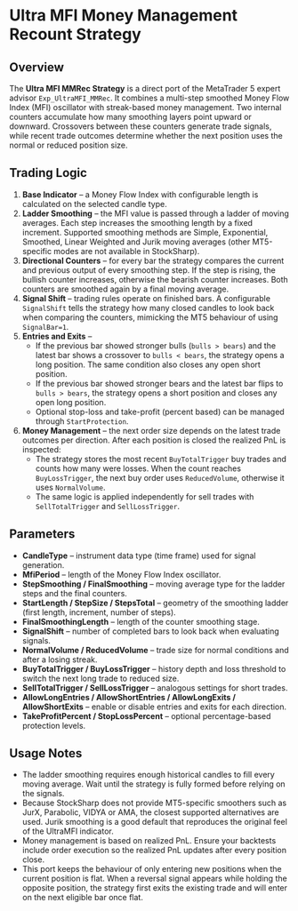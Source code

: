 # Ultra MFI Money Management Recount Strategy

## Overview
The **Ultra MFI MMRec Strategy** is a direct port of the MetaTrader 5 expert advisor `Exp_UltraMFI_MMRec`. It combines a multi-step smoothed Money Flow Index (MFI) oscillator with streak-based money management. Two internal counters accumulate how many smoothing layers point upward or downward. Crossovers between these counters generate trade signals, while recent trade outcomes determine whether the next position uses the normal or reduced position size.

## Trading Logic
1. **Base Indicator** – a Money Flow Index with configurable length is calculated on the selected candle type.
2. **Ladder Smoothing** – the MFI value is passed through a ladder of moving averages. Each step increases the smoothing length by a fixed increment. Supported smoothing methods are Simple, Exponential, Smoothed, Linear Weighted and Jurik moving averages (other MT5-specific modes are not available in StockSharp).
3. **Directional Counters** – for every bar the strategy compares the current and previous output of every smoothing step. If the step is rising, the bullish counter increases, otherwise the bearish counter increases. Both counters are smoothed again by a final moving average.
4. **Signal Shift** – trading rules operate on finished bars. A configurable `SignalShift` tells the strategy how many closed candles to look back when comparing the counters, mimicking the MT5 behaviour of using `SignalBar=1`.
5. **Entries and Exits** –
   * If the previous bar showed stronger bulls (`bulls > bears`) and the latest bar shows a crossover to `bulls < bears`, the strategy opens a long position. The same condition also closes any open short position.
   * If the previous bar showed stronger bears and the latest bar flips to `bulls > bears`, the strategy opens a short position and closes any open long position.
   * Optional stop-loss and take-profit (percent based) can be managed through `StartProtection`.
6. **Money Management** – the next order size depends on the latest trade outcomes per direction. After each position is closed the realized PnL is inspected:
   * The strategy stores the most recent `BuyTotalTrigger` buy trades and counts how many were losses. When the count reaches `BuyLossTrigger`, the next buy order uses `ReducedVolume`, otherwise it uses `NormalVolume`.
   * The same logic is applied independently for sell trades with `SellTotalTrigger` and `SellLossTrigger`.

## Parameters
- **CandleType** – instrument data type (time frame) used for signal generation.
- **MfiPeriod** – length of the Money Flow Index oscillator.
- **StepSmoothing / FinalSmoothing** – moving average type for the ladder steps and the final counters.
- **StartLength / StepSize / StepsTotal** – geometry of the smoothing ladder (first length, increment, number of steps).
- **FinalSmoothingLength** – length of the counter smoothing stage.
- **SignalShift** – number of completed bars to look back when evaluating signals.
- **NormalVolume / ReducedVolume** – trade size for normal conditions and after a losing streak.
- **BuyTotalTrigger / BuyLossTrigger** – history depth and loss threshold to switch the next long trade to reduced size.
- **SellTotalTrigger / SellLossTrigger** – analogous settings for short trades.
- **AllowLongEntries / AllowShortEntries / AllowLongExits / AllowShortExits** – enable or disable entries and exits for each direction.
- **TakeProfitPercent / StopLossPercent** – optional percentage-based protection levels.

## Usage Notes
- The ladder smoothing requires enough historical candles to fill every moving average. Wait until the strategy is fully formed before relying on the signals.
- Because StockSharp does not provide MT5-specific smoothers such as JurX, Parabolic, VIDYA or AMA, the closest supported alternatives are used. Jurik smoothing is a good default that reproduces the original feel of the UltraMFI indicator.
- Money management is based on realized PnL. Ensure your backtests include order execution so the realized PnL updates after every position close.
- This port keeps the behaviour of only entering new positions when the current position is flat. When a reversal signal appears while holding the opposite position, the strategy first exits the existing trade and will enter on the next eligible bar once flat.
